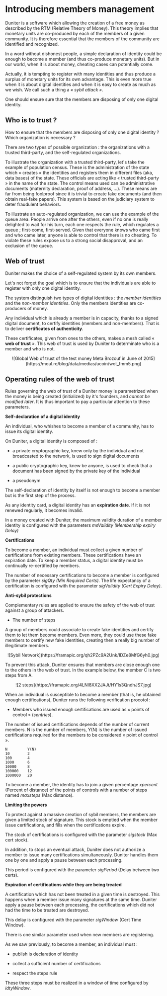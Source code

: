 # Introducing members management

Duniter is a software which allowing the creation of a free money as described by the RTM (Relative Theory of Money). This theory implies that monetary units are co-produced by each of the members of a given community. It is therefore essential that the members of the community are identified and recognized.

In a word without dishonest people, a simple declaration of identity could be enough to become a member (and thus co-produce monetary units). But in our world, when it is about money, cheating cases can potentially come.

Actually, it is tempting to register with many identities and thus produce a surplus of monetary units for its own advantage. This is even more true when it is about digital identities and when it is easy to create as much as we wish. We call such a thing a *« sybil attack »*.

One should ensure sure that the members are disposing of only one digital identity.



## Who is to trust ?

How to ensure that the members are disposing of only one digital identity ? Which organization is necessary ?

There are two types of possible organization : the organizations with a trusted third-party, and the self-regulated organizations.

To illustrate the organization with a trusted third-party, let's take the example of population census. These is the administration of the state which « creates » the identities and registers them in different files (aka, data bases) of the state. These officials are acting like  « trusted third-party » in the name of the state. The control means used can be administrative documents (maternity declaration, proof of address, ...). These means are far from being foolproof since it is trivial to create fake documents (and then obtain real-fake papers). This system is based on the judiciary system to deter fraudulent behaviors.

To illustrate an auto-regulated organization, we can use the example of the queue area. People arrive one after the others, even if no one is really delighted to wait for his turn, each one respects the rule, which regulates a queue ; first-come, first-served. Given that everyone knows who came first and who came later, anyone is able to control that there is no cheating. To violate these rules expose us to a strong social disapproval, and an exclusion of the queue.



## Web of trust

Duniter makes the choice of a self-regulated system by its own members.

Let's not forget the goal which is to ensure that the individuals are able to register with only one digital identity.

The system distinguish two types of digital identities : the *member identities* and the *non-member identities*. Only the members identities are co-producers of money.

Any individual which is already a member is in capacity, thanks to a signed digital document, to certify identities (members and non-members). That is to deliver **certificates of authenticity**.

These certificates, given from ones to the others, makes a mesh called « **web of trust** ».  This web of trust is used by Duniter to determinate who is a member and who is not.

 <center>![Global Web of trust of the test money Meta Brozouf in June of 2015](https://moul.re/blog/data/medias/ucoin/wot_fmm5.png)</center>



## Operating rules of the web of trust

Rules governing the web of trust of a Duniter money is parametrized when the money is being created (initialized) by it's founders, and *cannot be modified later*. It is thus important to pay a particular attention to these parameters.

 **Self-declaration of a digital identity**

An individual, who whishes to become a member of a community, has to issue its digital identity.

On Duniter, a digital identity is composed of :

* a private cryptographic key, knew only by the individual and not    broadcasted to the network, is used to sign digital documents

* a public cryptographic key, knew be anyone, is used to check that a    document has been signed by the private key of the individual

* a pseudonym

The self-declaration of identity by itself is not enough to become a member but is the first step of the process.

As any identity card, a digital identity has an **expiration date**. If it is not renewed regularly, it becomes invalid.

In a money created with Duniter, the maximum validity duration of a member identity is configured with the parameters  *msValidity (Membership expiry Delay)*

**Certifications**



 To become a member, an individual must collect a given number of certifications from existing members. These certifications have an expiration date. To keep a member status, a digital identity must be continually re-certified by members.

The number of necessary certifications to become a member is configured by the parameter  *sigQty (Min Required Certs)*. The life expectancy of a certification is configured with the parameter  *sigValidity (Cert Expiry Delay)*.

**Anti-sybil protections**

Complementary rules are applied to ensure the safety of the web of trust against a group of attackers.

* The number of steps

A group of members could associate to create fake identities and certify them to let them become members. Even more, they could use these fake members to certify new fake identities, creating then a really big number of illegitimate members.

<center>![Sybil Network](https://framapic.org/qh2PZc9A2Unk/IDZe8MfG6yh0.jpg)</center>

 To prevent this attack, Duniter ensures that members are close enough one to the others in the web of trust. In the example below, the member C is two steps from A.

<center>![2 steps](https://framapic.org/4LNI8XX2JAJt/HY1s3QndhJS7.jpg)</center>

 When an individual is susceptible to become a member (that is, he obtained enough certifications), Duniter runs the following verification procotol :     

* Members who issued enough certifications are used as  « points of control    » (*sentries*).

The number of issued certifications depends of the number of current members. N is the number of members, Y(N) is the number of issued certifications required for the members to be considered  « point of control ».

```
N         Y(N)
10        2
100       4
1000      6
10000     8
100000    12
1000000   20
```

To become a member, the identity has to join a given percentage *xpercent* (Percent of distance) of the points of controls with a number of steps named *maxsteps* (Max distance).

 **Limiting the powers**

To protect against a massive creation of sybil members, the members are given a limited stock of signature. This stock is emptied when the member issue certifications, and fills when the certifications expire.

The stock of certifications is configured with the parameter *sigstock* (Max cert stock).

In addition, to stops an eventual attack, Duniter does not authorize a member to issue many certifications simultaneously. Duniter handles them one by one and apply a pause between each processing.

This period is configured with the parameter  *sigPeriod* (Delay between two certs).

 **Expiration of certifications while they are being treated**

A certification which has not been treated in a given time is destroyed. This happens when a member issue many signatures at the same time. Duniter apply a pause between each processing, the certifications which did not had the time to be treated are destroyed.

This delay is configured with the parameter *sigWindow* (Cert Time Window).

There is one similar parameter used when new members are registering.

As we saw previously, to become a member, an individual must :

* publish is declaration of identity

* collect a sufficient number of certifications

* respect the steps rule

These three steps must be realized in a window of time configured by *idtyWindow*.


